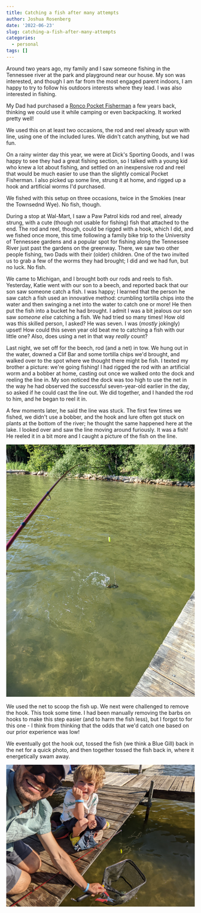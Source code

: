 ```yaml
---
title: Catching a fish after many attempts
author: Joshua Rosenberg
date: '2022-06-23'
slug: catching-a-fish-after-many-attempts
categories:
  - personal
tags: []
---
```


Around two years ago, my family and I saw someone fishing in the Tennessee river at the park and playground near our house. My son was interested, and though I am far from the most engaged parent indoors, I am happy to try to follow his outdoors interests where they lead. I was also interested in fishing.

My Dad had purchased a [Ronco Pocket Fisherman](https://www.ronco.com/products/ronco-pocket-fisherman) a few years back, thinking we could use it while camping or even backpacking. It worked pretty well! 

We used this on at least two occasions, the rod and reel already spun with line, using one of the included lures. We didn't catch anything, but we had fun.

On a rainy winter day this year, we were at Dick's Sporting Goods, and I was happy to see they had a great fishing section, so I talked with a young kid who knew a lot about fishing, and settled on an inexpensive rod and reel that would be much easier to use than the slightly comical Pocket Fisherman. I also picked up some line, strung it at home, and rigged up a hook and artificial worms I'd purchased. 

We fished with this setup on three occasions, twice in the Smokies (near the Townsednd Wye). No fish, though.

During a stop at Wal-Mart, I saw a Paw Patrol kids rod and reel, already strung, with a cute (though not usable for fishing) fish that attached to the end. The rod and reel, though, could be rigged with a hook, which I did, and we fished once more, this time following a family bike trip to the University of Tennessee gardens and a popular spot for fishing  along the Tennessee River just past the gardens on the greenway. There, we saw two other people fishing, two Dads with their (older) children. One of the two invited us to grab a few of the worms they had brought; I did and we had fun, but no luck. No fish.

We came to Michigan, and I brought both our rods and reels to fish. Yesterday, Katie went with our son to a beech, and reported back that our son saw someone catch a fish. I was happy; I learned that the person he saw catch a fish used an innovative method: crumbling tortilla chips into the water and then swinging a net into the water to catch one or more! He then put the fish into a bucket he had brought. I admit I was a bit jealous our son saw _someone else_ catching a fish. We had tried so many times! How old was this skilled person, I asked? He was seven. I was (_mostly_ jokingly) upset! How could this seven year old beat me to catching a fish with our little one? Also, does using a net in that way *really* count?

Last night, we set off for the beech, rod (and a net) in tow. We hung out in the water, downed a Clif Bar and some tortilla chips we'd brought, and walked over to the spot where we thought there might be fish. I texted my brother a picture: we're going fishing! I had rigged the rod with an artificial worm and a bobber at home, casting out once we walked onto the dock and reeling the line in. My son noticed the dock was too high to use the net in the way he had observed the successful seven-year-old earlier in the day, so asked if he could cast the line out. We did together, and I handed the rod to him, and he began to reel it in. 

A few moments later, he said the line was stuck. The first few times we fished, we didn't use a bobber, and the hook and lure often got stuck on plants at the bottom of the river; he thought the same happened here at the lake. I looked over and saw the line moving around furiously. It was a fish! He reeled it in a bit more and I caught a picture of the fish on the line.

![](images/fish.jpg)

We used the net to scoop the fish up. We next were challenged to remove the hook. This took some time. I had been manually removing the barbs on hooks to make this step easier (and to harm the fish less), but I forgot to for this one - I think from thinking that 
the odds that we'd catch one based on our prior experience was low!

We eventually got the hook out, tossed the fish (we think a Blue Gill) back in the net for a quick photo, and then together tossed the fish back in, where it energetically swam away. 

![](images/success.jpg)